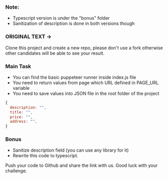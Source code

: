 ### Note:
- Typescript version is under the "bonus" folder
- Sanitization of description is done in both versions though

### ORIGINAL TEXT ->

Clone this project and create a new repo, please don't use a fork otherwise other candidates will be able to see your result. 

### Main Task
- You can find the basic puppeteer runner inside index.js file
- You need to return values from page which URL defined in PAGE_URL variable
- You need to save values into JSON file in the root folder of the project

```javascript
{
  description: "",
  title: "",
  price: "",
  address: "",
}
```
### Bonus
- Sanitize description field (you can use any library for it)
- Rewrite this code to typescript.

Push your code to Github and share the link with us. Good luck with your challenge. 
